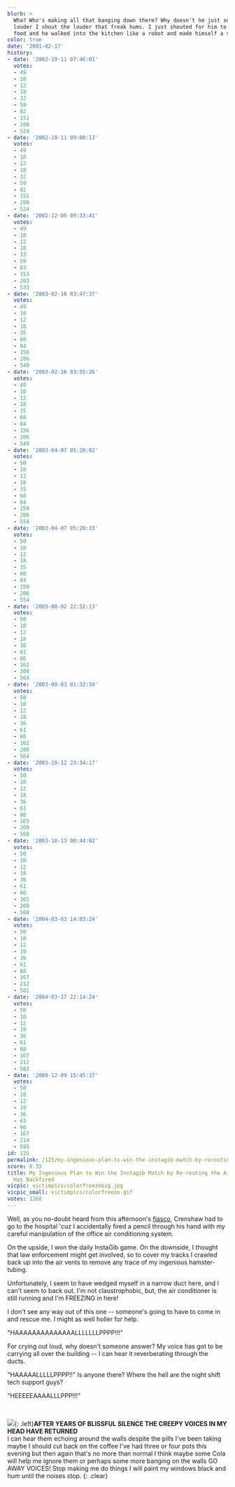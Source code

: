 ```yaml
---
blurb: >
  Wha? Who's making all that banging down there? Why doesn't he just send help? The
  louder I shout the louder that freak hums. I just shouted for him to get me some
  food and he walked into the kitchen like a robot and made himself a sandwich.
color: true
date: '2001-02-17'
history:
- date: '2002-10-11 07:46:01'
  votes:
  - 49
  - 10
  - 12
  - 18
  - 32
  - 59
  - 82
  - 151
  - 200
  - 524
- date: '2002-10-11 09:00:13'
  votes:
  - 49
  - 10
  - 12
  - 18
  - 32
  - 59
  - 82
  - 151
  - 200
  - 524
- date: '2002-12-05 09:33:41'
  votes:
  - 49
  - 10
  - 12
  - 18
  - 33
  - 59
  - 83
  - 153
  - 203
  - 533
- date: '2003-02-16 03:47:37'
  votes:
  - 49
  - 10
  - 12
  - 18
  - 35
  - 60
  - 84
  - 156
  - 206
  - 549
- date: '2003-02-16 03:55:26'
  votes:
  - 49
  - 10
  - 12
  - 18
  - 35
  - 60
  - 84
  - 156
  - 206
  - 549
- date: '2003-04-07 05:20:02'
  votes:
  - 50
  - 10
  - 12
  - 18
  - 35
  - 60
  - 84
  - 159
  - 206
  - 554
- date: '2003-04-07 05:20:33'
  votes:
  - 50
  - 10
  - 12
  - 18
  - 35
  - 60
  - 84
  - 159
  - 206
  - 554
- date: '2003-08-02 22:52:13'
  votes:
  - 50
  - 10
  - 12
  - 18
  - 36
  - 61
  - 86
  - 162
  - 208
  - 564
- date: '2003-08-03 01:32:34'
  votes:
  - 50
  - 10
  - 12
  - 18
  - 36
  - 61
  - 86
  - 162
  - 208
  - 564
- date: '2003-10-12 23:34:17'
  votes:
  - 50
  - 10
  - 12
  - 18
  - 36
  - 61
  - 86
  - 165
  - 209
  - 568
- date: '2003-10-13 00:44:02'
  votes:
  - 50
  - 10
  - 12
  - 18
  - 36
  - 61
  - 86
  - 165
  - 209
  - 568
- date: '2004-03-03 14:03:24'
  votes:
  - 50
  - 10
  - 12
  - 19
  - 36
  - 61
  - 88
  - 167
  - 212
  - 581
- date: '2004-03-17 22:14:24'
  votes:
  - 50
  - 10
  - 12
  - 19
  - 36
  - 61
  - 88
  - 167
  - 212
  - 582
- date: '2009-12-09 15:45:37'
  votes:
  - 50
  - 10
  - 12
  - 19
  - 36
  - 63
  - 90
  - 167
  - 214
  - 593
id: 125
permalink: /125/my-ingenious-plan-to-win-the-instagib-match-by-rerouting-the-air-conditioners-has-backfired/
score: 8.33
title: My Ingenious Plan to Win the Instagib Match by Re-routing the Air Conditioners
  Has Backfired
vicpic: victimpics/colorfreezebig.jpg
vicpic_small: victimpics/colorfreeze.gif
votes: 1268
---
```


Well, as you no-doubt heard from this afternoon's
[fiasco](%ARTICLE[123]%), Crenshaw had to go to the hospital 'cuz I
accidentally fired a pencil through his hand with my careful
manipulation of the office air conditioning system.

On the upside, I won the daily InstaGib game. On the downside, I thought
that law enforcement might get involved, so to cover my tracks I crawled
back up into the air vents to remove any trace of my ingenious
hamster-tubing.

Unfortunately, I seem to have wedged myself in a narrow duct here, and I
can't seem to back out. I'm not claustrophobic, but, the air conditioner
is still running and I'm FREEZING in here!

I don't see any way out of this one -- someone's going to have to come
in and rescue me. I might as well holler for help.

"HAAAAAAAAAAAAAALLLLLLLPPPP!!!"

For crying out loud, why doesn't someone answer? My voice has got to be
carrying all over the building -- I can hear it reverberating through
the ducts.

"HAAAAALLLLLPPPP!!" Is anyone there? Where the hell are the night shift
tech support guys?

"HEEEEEAAAALLLPPP!!!"

&nbsp;

[![](img/victimpics/colorjolt.gif)](%ARTICLE[46]%){: .left}**AFTER YEARS OF
BLISSFUL SILENCE THE CREEPY VOICES IN MY HEAD HAVE RETURNED**  
 I can hear them echoing around the walls despite the pills I've been
taking maybe I should cut back on the coffee I've had three or four pots
this evening but then again that's no more than normal I think maybe
some Cola will help me ignore them or perhaps some more banging on the
walls GO AWAY VOICES! Stop making me do things I will paint my windows
black and hum until the noises stop.
{: .clear}
